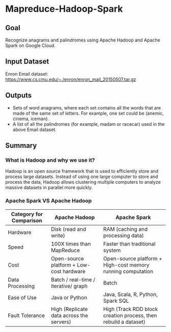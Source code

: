 # Mapreduce-Hadoop-Spark

## Goal
Recognize anagrams and palindromes using Apache Hadoop and Apache Spark on Google Cloud.

## Input Dataset
Enron Email dataset:  https://www.cs.cmu.edu/~./enron/enron_mail_20150507.tar.gz 

## Outputs
- Sets of word anagrams, where each set contains all the words that are made of the same set of letters. For example, one set could be (anemic, cinema, iceman).
-  A list of all the palindromes (for example, madam or racecar) used in the above Email dataset.

## Summary

### What is Hadoop and why we use it?
Hadoop is an open source framework that is used to efficiently store and process large datasets. Instead of using one large computer to store and process the data, Hadoop allows clustering multiple computers to analyze massive datasets in parallel more quickly. 

### Apache Spark VS Apache Hadoop

|     Category for Comparison    |     Apache Hadoop                                    |     Apache Spark                                                         |
|--------------------------------|------------------------------------------------------|--------------------------------------------------------------------------|
|     Hardware                   |     Disk (read and write)                            |     RAM (caching and processing data)                                    |
|     Speed                      |     100X times than MapReduce                        |     Faster than traditional system                                       |
|     Cost                       |     Open-source platform +      Low-cost hardware    |     Open-source platform +     High-cost memory running computation      |
|     Data Processing            |     Batch / real-time / iterative/ graph             |     Batch                                                                |
|     Ease of Use                |     Java or Python                                   |     Java, Scala, R, Python,   Spark SQL                                  |
|     Fault Tolerance            |     High (Replicate data across the servers)         |     High (Track RDD block creation process, then   rebuild a dataset)    |